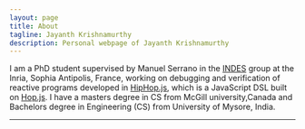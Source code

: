 ```yaml
---
layout: page
title: About
tagline: Jayanth Krishnamurthy 
description: Personal webpage of Jayanth Krishnamurthy
---
```

I am a  PhD student supervised by Manuel Serrano in the [INDES](https://team.inria.fr/indes/) group
at the Inria, Sophia Antipolis, France,
working on debugging and verification of reactive programs developed in 
[HipHop.js](http://hop-dev.inria.fr/home/hiphop/index.html), which is a JavaScript DSL built on [Hop.js](http://hop.inria.fr/home/index.html).  I have a masters degree in CS from McGill university,Canada and Bachelors degree in Engineering (CS) from University of Mysore, India.


---
